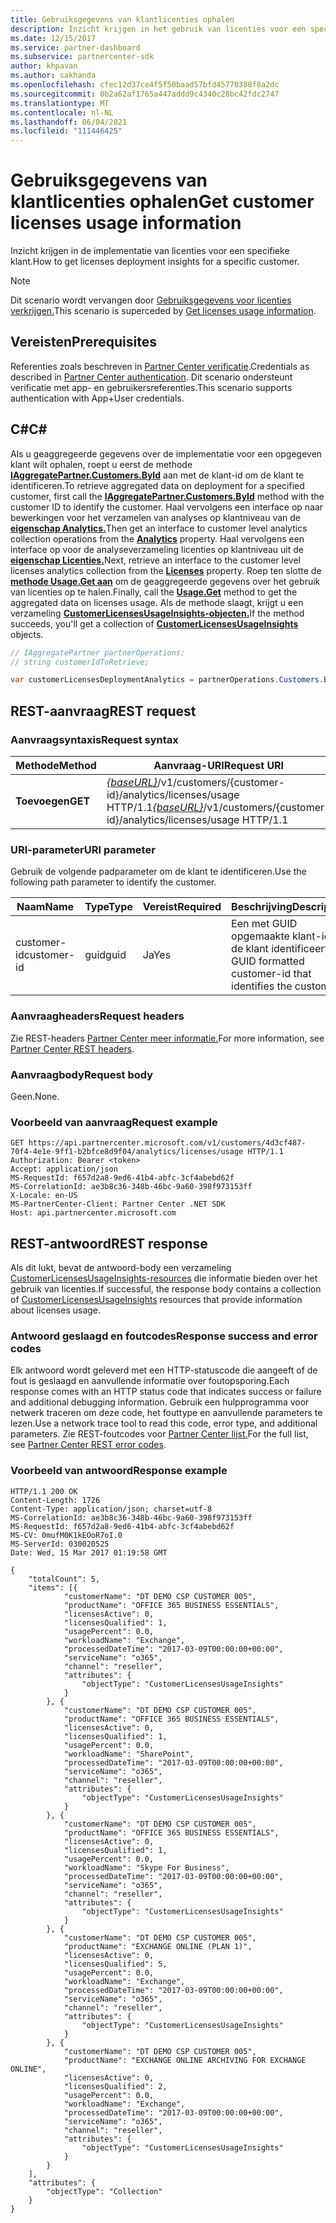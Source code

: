 ```yaml
---
title: Gebruiksgegevens van klantlicenties ophalen
description: Inzicht krijgen in het gebruik van licenties voor een specifieke klant.
ms.date: 12/15/2017
ms.service: partner-dashboard
ms.subservice: partnercenter-sdk
author: khpavan
ms.author: sakhanda
ms.openlocfilehash: cfec12d37ce4f5f50baad57bfd45770388f8a2dc
ms.sourcegitcommit: 0b2a62af1765a447addd9c4340c28bc42fdc2747
ms.translationtype: MT
ms.contentlocale: nl-NL
ms.lasthandoff: 06/04/2021
ms.locfileid: "111446425"
---
```

# <a name="get-customer-licenses-usage-information"></a><span data-ttu-id="302c7-103">Gebruiksgegevens van klantlicenties ophalen</span><span class="sxs-lookup"><span data-stu-id="302c7-103">Get customer licenses usage information</span></span>

<span data-ttu-id="302c7-104">Inzicht krijgen in de implementatie van licenties voor een specifieke klant.</span><span class="sxs-lookup"><span data-stu-id="302c7-104">How to get licenses deployment insights for a specific customer.</span></span>

> [!NOTE]
> <span data-ttu-id="302c7-105">Dit scenario wordt vervangen door [Gebruiksgegevens voor licenties verkrijgen.](get-licenses-usage-information.md)</span><span class="sxs-lookup"><span data-stu-id="302c7-105">This scenario is superceded by [Get licenses usage information](get-licenses-usage-information.md).</span></span>

## <a name="prerequisites"></a><span data-ttu-id="302c7-106">Vereisten</span><span class="sxs-lookup"><span data-stu-id="302c7-106">Prerequisites</span></span>

<span data-ttu-id="302c7-107">Referenties zoals beschreven in [Partner Center verificatie](partner-center-authentication.md).</span><span class="sxs-lookup"><span data-stu-id="302c7-107">Credentials as described in [Partner Center authentication](partner-center-authentication.md).</span></span> <span data-ttu-id="302c7-108">Dit scenario ondersteunt verificatie met app- en gebruikersreferenties.</span><span class="sxs-lookup"><span data-stu-id="302c7-108">This scenario supports authentication with App+User credentials.</span></span>

## <a name="c"></a><span data-ttu-id="302c7-109">C\#</span><span class="sxs-lookup"><span data-stu-id="302c7-109">C\#</span></span>

<span data-ttu-id="302c7-110">Als u geaggregeerde gegevens over de implementatie voor een opgegeven klant wilt ophalen, roept u eerst de methode [**IAggregatePartner.Customers.ById**](/dotnet/api/microsoft.store.partnercenter.customers.icustomercollection.byid) aan met de klant-id om de klant te identificeren.</span><span class="sxs-lookup"><span data-stu-id="302c7-110">To retrieve aggregated data on deployment for a specified customer, first call the [**IAggregatePartner.Customers.ById**](/dotnet/api/microsoft.store.partnercenter.customers.icustomercollection.byid) method with the customer ID to identify the customer.</span></span> <span data-ttu-id="302c7-111">Haal vervolgens een interface op naar bewerkingen voor het verzamelen van analyses op klantniveau van de [**eigenschap Analytics.**](/dotnet/api/microsoft.store.partnercenter.customers.icustomer.analytics)</span><span class="sxs-lookup"><span data-stu-id="302c7-111">Then get an interface to customer level analytics collection operations from the [**Analytics**](/dotnet/api/microsoft.store.partnercenter.customers.icustomer.analytics) property.</span></span> <span data-ttu-id="302c7-112">Haal vervolgens een interface op voor de analyseverzameling licenties op klantniveau uit de [**eigenschap Licenties.**](/dotnet/api/microsoft.store.partnercenter.analytics.icustomeranalyticscollection.licenses)</span><span class="sxs-lookup"><span data-stu-id="302c7-112">Next, retrieve an interface to the customer level licenses analytics collection from the [**Licenses**](/dotnet/api/microsoft.store.partnercenter.analytics.icustomeranalyticscollection.licenses) property.</span></span> <span data-ttu-id="302c7-113">Roep ten slotte de [**methode Usage.Get aan**](/dotnet/api/microsoft.store.partnercenter.genericoperations.ientireentitycollectionretrievaloperations-2.get) om de geaggregeerde gegevens over het gebruik van licenties op te halen.</span><span class="sxs-lookup"><span data-stu-id="302c7-113">Finally, call the [**Usage.Get**](/dotnet/api/microsoft.store.partnercenter.genericoperations.ientireentitycollectionretrievaloperations-2.get) method to get the aggregated data on licenses usage.</span></span> <span data-ttu-id="302c7-114">Als de methode slaagt, krijgt u een verzameling [**CustomerLicensesUsageInsights-objecten.**](/dotnet/api/microsoft.store.partnercenter.models.analytics.customerlicensesusageinsights)</span><span class="sxs-lookup"><span data-stu-id="302c7-114">If the method succeeds, you'll get a collection of [**CustomerLicensesUsageInsights**](/dotnet/api/microsoft.store.partnercenter.models.analytics.customerlicensesusageinsights) objects.</span></span>

``` csharp
// IAggregatePartner partnerOperations;
// string customerIdToRetrieve;

var customerLicensesDeploymentAnalytics = partnerOperations.Customers.ById(customerIdToRetrieve).Analytics.Licenses.Usage.Get();
```

## <a name="rest-request"></a><span data-ttu-id="302c7-115">REST-aanvraag</span><span class="sxs-lookup"><span data-stu-id="302c7-115">REST request</span></span>

### <a name="request-syntax"></a><span data-ttu-id="302c7-116">Aanvraagsyntaxis</span><span class="sxs-lookup"><span data-stu-id="302c7-116">Request syntax</span></span>

| <span data-ttu-id="302c7-117">Methode</span><span class="sxs-lookup"><span data-stu-id="302c7-117">Method</span></span>  | <span data-ttu-id="302c7-118">Aanvraag-URI</span><span class="sxs-lookup"><span data-stu-id="302c7-118">Request URI</span></span>                                                                                              |
|---------|----------------------------------------------------------------------------------------------------------|
| <span data-ttu-id="302c7-119">**Toevoegen**</span><span class="sxs-lookup"><span data-stu-id="302c7-119">**GET**</span></span> | <span data-ttu-id="302c7-120">[*{baseURL}*](partner-center-rest-urls.md)/v1/customers/{customer-id}/analytics/licenses/usage HTTP/1.1</span><span class="sxs-lookup"><span data-stu-id="302c7-120">[*{baseURL}*](partner-center-rest-urls.md)/v1/customers/{customer-id}/analytics/licenses/usage HTTP/1.1</span></span> |

### <a name="uri-parameter"></a><span data-ttu-id="302c7-121">URI-parameter</span><span class="sxs-lookup"><span data-stu-id="302c7-121">URI parameter</span></span>

<span data-ttu-id="302c7-122">Gebruik de volgende padparameter om de klant te identificeren.</span><span class="sxs-lookup"><span data-stu-id="302c7-122">Use the following path parameter to identify the customer.</span></span>

| <span data-ttu-id="302c7-123">Naam</span><span class="sxs-lookup"><span data-stu-id="302c7-123">Name</span></span>        | <span data-ttu-id="302c7-124">Type</span><span class="sxs-lookup"><span data-stu-id="302c7-124">Type</span></span> | <span data-ttu-id="302c7-125">Vereist</span><span class="sxs-lookup"><span data-stu-id="302c7-125">Required</span></span> | <span data-ttu-id="302c7-126">Beschrijving</span><span class="sxs-lookup"><span data-stu-id="302c7-126">Description</span></span>                                                |
|-------------|------|----------|------------------------------------------------------------|
| <span data-ttu-id="302c7-127">customer-id</span><span class="sxs-lookup"><span data-stu-id="302c7-127">customer-id</span></span> | <span data-ttu-id="302c7-128">guid</span><span class="sxs-lookup"><span data-stu-id="302c7-128">guid</span></span> | <span data-ttu-id="302c7-129">Ja</span><span class="sxs-lookup"><span data-stu-id="302c7-129">Yes</span></span>      | <span data-ttu-id="302c7-130">Een met GUID opgemaakte klant-id die de klant identificeert.</span><span class="sxs-lookup"><span data-stu-id="302c7-130">A GUID formatted customer-id that identifies the customer.</span></span> |

### <a name="request-headers"></a><span data-ttu-id="302c7-131">Aanvraagheaders</span><span class="sxs-lookup"><span data-stu-id="302c7-131">Request headers</span></span>

<span data-ttu-id="302c7-132">Zie REST-headers [Partner Center meer informatie.](headers.md)</span><span class="sxs-lookup"><span data-stu-id="302c7-132">For more information, see [Partner Center REST headers](headers.md).</span></span>

### <a name="request-body"></a><span data-ttu-id="302c7-133">Aanvraagbody</span><span class="sxs-lookup"><span data-stu-id="302c7-133">Request body</span></span>

<span data-ttu-id="302c7-134">Geen.</span><span class="sxs-lookup"><span data-stu-id="302c7-134">None.</span></span>

### <a name="request-example"></a><span data-ttu-id="302c7-135">Voorbeeld van aanvraag</span><span class="sxs-lookup"><span data-stu-id="302c7-135">Request example</span></span>

```http
GET https://api.partnercenter.microsoft.com/v1/customers/4d3cf487-70f4-4e1e-9ff1-b2bfce8d9f04/analytics/licenses/usage HTTP/1.1
Authorization: Bearer <token>
Accept: application/json
MS-RequestId: f657d2a8-9ed6-41b4-abfc-3cf4abebd62f
MS-CorrelationId: ae3b8c36-348b-46bc-9a60-398f973153ff
X-Locale: en-US
MS-PartnerCenter-Client: Partner Center .NET SDK
Host: api.partnercenter.microsoft.com
```

## <a name="rest-response"></a><span data-ttu-id="302c7-136">REST-antwoord</span><span class="sxs-lookup"><span data-stu-id="302c7-136">REST response</span></span>

<span data-ttu-id="302c7-137">Als dit lukt, bevat de antwoord-body een verzameling [CustomerLicensesUsageInsights-resources](analytics-resources.md#customerlicensesusageinsights) die informatie bieden over het gebruik van licenties.</span><span class="sxs-lookup"><span data-stu-id="302c7-137">If successful, the response body contains a collection of [CustomerLicensesUsageInsights](analytics-resources.md#customerlicensesusageinsights) resources that provide information about licenses usage.</span></span>

### <a name="response-success-and-error-codes"></a><span data-ttu-id="302c7-138">Antwoord geslaagd en foutcodes</span><span class="sxs-lookup"><span data-stu-id="302c7-138">Response success and error codes</span></span>

<span data-ttu-id="302c7-139">Elk antwoord wordt geleverd met een HTTP-statuscode die aangeeft of de fout is geslaagd en aanvullende informatie over foutopsporing.</span><span class="sxs-lookup"><span data-stu-id="302c7-139">Each response comes with an HTTP status code that indicates success or failure and additional debugging information.</span></span> <span data-ttu-id="302c7-140">Gebruik een hulpprogramma voor netwerk traceren om deze code, het fouttype en aanvullende parameters te lezen.</span><span class="sxs-lookup"><span data-stu-id="302c7-140">Use a network trace tool to read this code, error type, and additional parameters.</span></span> <span data-ttu-id="302c7-141">Zie REST-foutcodes voor [Partner Center lijst.](error-codes.md)</span><span class="sxs-lookup"><span data-stu-id="302c7-141">For the full list, see [Partner Center REST error codes](error-codes.md).</span></span>

### <a name="response-example"></a><span data-ttu-id="302c7-142">Voorbeeld van antwoord</span><span class="sxs-lookup"><span data-stu-id="302c7-142">Response example</span></span>

```http
HTTP/1.1 200 OK
Content-Length: 1726
Content-Type: application/json; charset=utf-8
MS-CorrelationId: ae3b8c36-348b-46bc-9a60-398f973153ff
MS-RequestId: f657d2a8-9ed6-41b4-abfc-3cf4abebd62f
MS-CV: 0mufM0K1kEOoR7oI.0
MS-ServerId: 030020525
Date: Wed, 15 Mar 2017 01:19:58 GMT

{
    "totalCount": 5,
    "items": [{
            "customerName": "DT DEMO CSP CUSTOMER 005",
            "productName": "OFFICE 365 BUSINESS ESSENTIALS",
            "licensesActive": 0,
            "licensesQualified": 1,
            "usagePercent": 0.0,
            "workloadName": "Exchange",
            "processedDateTime": "2017-03-09T00:00:00+00:00",
            "serviceName": "o365",
            "channel": "reseller",
            "attributes": {
                "objectType": "CustomerLicensesUsageInsights"
            }
        }, {
            "customerName": "DT DEMO CSP CUSTOMER 005",
            "productName": "OFFICE 365 BUSINESS ESSENTIALS",
            "licensesActive": 0,
            "licensesQualified": 1,
            "usagePercent": 0.0,
            "workloadName": "SharePoint",
            "processedDateTime": "2017-03-09T00:00:00+00:00",
            "serviceName": "o365",
            "channel": "reseller",
            "attributes": {
                "objectType": "CustomerLicensesUsageInsights"
            }
        }, {
            "customerName": "DT DEMO CSP CUSTOMER 005",
            "productName": "OFFICE 365 BUSINESS ESSENTIALS",
            "licensesActive": 0,
            "licensesQualified": 1,
            "usagePercent": 0.0,
            "workloadName": "Skype For Business",
            "processedDateTime": "2017-03-09T00:00:00+00:00",
            "serviceName": "o365",
            "channel": "reseller",
            "attributes": {
                "objectType": "CustomerLicensesUsageInsights"
            }
        }, {
            "customerName": "DT DEMO CSP CUSTOMER 005",
            "productName": "EXCHANGE ONLINE (PLAN 1)",
            "licensesActive": 0,
            "licensesQualified": 5,
            "usagePercent": 0.0,
            "workloadName": "Exchange",
            "processedDateTime": "2017-03-09T00:00:00+00:00",
            "serviceName": "o365",
            "channel": "reseller",
            "attributes": {
                "objectType": "CustomerLicensesUsageInsights"
            }
        }, {
            "customerName": "DT DEMO CSP CUSTOMER 005",
            "productName": "EXCHANGE ONLINE ARCHIVING FOR EXCHANGE ONLINE",
            "licensesActive": 0,
            "licensesQualified": 2,
            "usagePercent": 0.0,
            "workloadName": "Exchange",
            "processedDateTime": "2017-03-09T00:00:00+00:00",
            "serviceName": "o365",
            "channel": "reseller",
            "attributes": {
                "objectType": "CustomerLicensesUsageInsights"
            }
        }
    ],
    "attributes": {
        "objectType": "Collection"
    }
}
```
